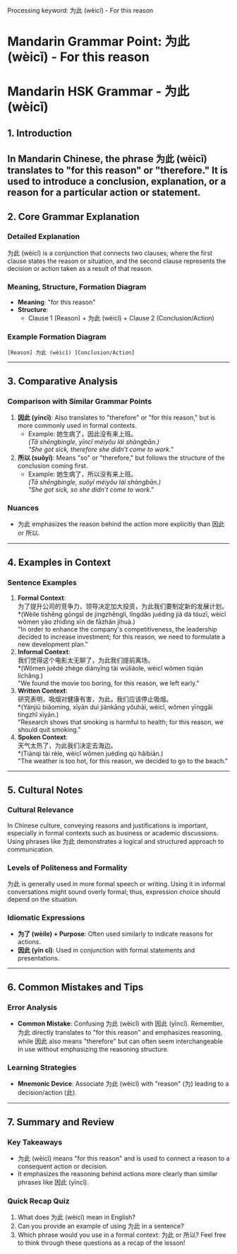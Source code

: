 Processing keyword: 为此 (wèicǐ) - For this reason
# Mandarin Grammar Point: 为此 (wèicǐ) - For this reason
# Mandarin HSK Grammar - 为此 (wèicǐ)
## 1. Introduction
In Mandarin Chinese, the phrase 为此 (wèicǐ) translates to "for this reason" or "therefore." It is used to introduce a conclusion, explanation, or a reason for a particular action or statement.
---
## 2. Core Grammar Explanation
### Detailed Explanation
为此 (wèicǐ) is a conjunction that connects two clauses, where the first clause states the reason or situation, and the second clause represents the decision or action taken as a result of that reason. 
### Meaning, Structure, Formation Diagram
- **Meaning**: "for this reason"
- **Structure**: 
  - Clause 1 (Reason) + 为此 (wèicǐ) + Clause 2 (Conclusion/Action)
### Example Formation Diagram
```
[Reason] 为此 (wèicǐ) [Conclusion/Action]
```
---
## 3. Comparative Analysis
### Comparison with Similar Grammar Points
1. **因此 (yīncǐ)**: Also translates to "therefore" or "for this reason," but is more commonly used in formal contexts.
   - Example: 她生病了，因此没有来上班。  
   *(Tā shēngbìngle, yīncǐ méiyǒu lái shàngbān.)  
   "She got sick, therefore she didn’t come to work."*
2. **所以 (suǒyǐ)**: Means "so" or "therefore," but follows the structure of the conclusion coming first.
   - Example: 她生病了，所以没有来上班。  
   *(Tā shēngbìngle, suǒyǐ méiyǒu lái shàngbān.)  
   "She got sick, so she didn’t come to work."*
### Nuances
- 为此 emphasizes the reason behind the action more explicitly than 因此 or 所以.
---
## 4. Examples in Context
### Sentence Examples
1. **Formal Context**:  
   为了提升公司的竞争力，领导决定加大投资，为此我们要制定新的发展计划。  
   *(Wèile tíshēng gōngsī de jìngzhēnglì, lǐngdǎo juédìng jiā dà tóuzī, wèicǐ wǒmen yào zhìdìng xīn de fāzhǎn jìhuà.)  
   "In order to enhance the company's competitiveness, the leadership decided to increase investment; for this reason, we need to formulate a new development plan."
2. **Informal Context**:  
   我们觉得这个电影太无聊了，为此我们提前离场。  
   *(Wǒmen juédé zhège diànyǐng tài wúliáole, wèicǐ wǒmen tíqián líchǎng.)  
   "We found the movie too boring, for this reason, we left early."
3. **Written Context**:  
   研究表明，吸烟对健康有害，为此，我们应该停止吸烟。  
   *(Yánjiū biǎomíng, xīyān duì jiànkāng yǒuhài, wèicǐ, wǒmen yīnggāi tíngzhǐ xīyān.)  
   "Research shows that smoking is harmful to health; for this reason, we should quit smoking."
4. **Spoken Context**:  
   天气太热了，为此我们决定去海边。  
   *(Tiānqì tài rèle, wèicǐ wǒmen juédìng qù hǎibiān.)  
   "The weather is too hot, for this reason, we decided to go to the beach."
---
## 5. Cultural Notes
### Cultural Relevance
In Chinese culture, conveying reasons and justifications is important, especially in formal contexts such as business or academic discussions. Using phrases like 为此 demonstrates a logical and structured approach to communication.
### Levels of Politeness and Formality
为此 is generally used in more formal speech or writing. Using it in informal conversations might sound overly formal; thus, expression choice should depend on the situation.
### Idiomatic Expressions
- **为了 (wèile) + Purpose**: Often used similarly to indicate reasons for actions.
- **因此 (yīn cǐ)**: Used in conjunction with formal statements and presentations.
---
## 6. Common Mistakes and Tips
### Error Analysis
- **Common Mistake**: Confusing 为此 (wèicǐ) with 因此 (yīncǐ). Remember, 为此 directly translates to "for this reason" and emphasizes reasoning, while 因此 also means "therefore" but can often seem interchangeable in use without emphasizing the reasoning structure.
### Learning Strategies
- **Mnemonic Device**: Associate 为此 (wèicǐ) with "reason" (为) leading to a decision/action (此).
  
---
## 7. Summary and Review
### Key Takeaways
- 为此 (wèicǐ) means "for this reason" and is used to connect a reason to a consequent action or decision.
- It emphasizes the reasoning behind actions more clearly than similar phrases like 因此 (yīncǐ).
### Quick Recap Quiz
1. What does 为此 (wèicǐ) mean in English?
2. Can you provide an example of using 为此 in a sentence?
3. Which phrase would you use in a formal context: 为此 or 所以?
Feel free to think through these questions as a recap of the lesson!
